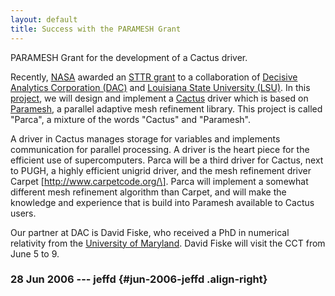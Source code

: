 ```yaml
---
layout: default
title: Success with the PARAMESH Grant
---
```

PARAMESH Grant for the development of a Cactus driver.

Recently, [NASA](http://www.nasa.gov) awarded an [STTR
grant](http://sbir.gsfc.nasa.gov/SBIR/SBIR.html) to a collaboration of
[Decisive Analytics Corporation
(DAC)](http://www.decisive-analytics.com/home.html) and [Louisiana State
University (LSU)](http://www.lsu.edu). In this
[project](http://sbir.gsfc.nasa.gov/SBIR/sttr2005/phase1/awards/2005firm.html),
we will design and implement a [Cactus](http://www.cactuscode.org)
driver which is based on
[Paramesh](http://www.physics.drexel.edu/~olson/paramesh-doc/Users_manual/amr.html),
a parallel adaptive mesh refinement library. This project is called
\"Parca\", a mixture of the words \"Cactus\" and \"Paramesh\".

A driver in Cactus manages storage for variables and implements
communication for parallel processing. A driver is the heart piece for
the efficient use of supercomputers. Parca will be a third driver for
Cactus, next to PUGH, a highly efficient unigrid driver, and the mesh
refinement driver Carpet \[http://www.carpetcode.org/\]. Parca will
implement a somewhat different mesh refinement algorithm than Carpet,
and will make the knowledge and experience that is build into Paramesh
available to Cactus users.

Our partner at DAC is David Fiske, who received a PhD in numerical
relativity from the [University of
Maryland](http://www.physics.umd.edu/grt/). David Fiske will visit the
CCT from June 5 to 9.

### 28 Jun 2006 --- jeffd {#jun-2006-jeffd .align-right}
